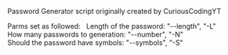 Password Generator script originally created by CuriousCodingYT

Parms set as followed:
&nbsp;
Length of the password: "--length", "-L"<br />
How many passwords to generation: "--number", "-N"<br />
Should the password have symbols: "--symbols", "-S"<br />
